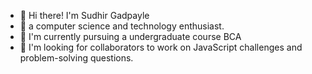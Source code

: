 - 👋 Hi there! I'm Sudhir Gadpayle 
- 👀 a computer science and technology enthusiast. 
- 🌱 I'm currently pursuing a undergraduate course BCA
- 💞️ I'm looking for collaborators to work on JavaScript challenges and problem-solving questions.
